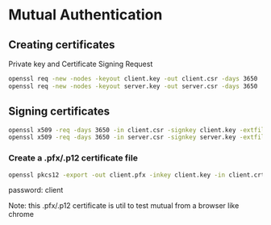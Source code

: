 # Mutual Authentication

## Creating certificates
Private key and Certificate Signing Request
``` bash
openssl req -new -nodes -keyout client.key -out client.csr -days 3650
openssl req -new -nodes -keyout server.key -out server.csr -days 3650
```

## Signing certificates
``` bash
openssl x509 -req -days 3650 -in client.csr -signkey client.key -extfile domains.ext -out client.crt
openssl x509 -req -days 3650 -in server.csr -signkey server.key -extfile domains.ext -out server.crt
```

### Create a .pfx/.p12 certificate file
```bash
openssl pkcs12 -export -out client.pfx -inkey client.key -in client.crt
```
password: client

Note: this .pfx/.p12 certificate is util to test mutual from a browser like chrome

